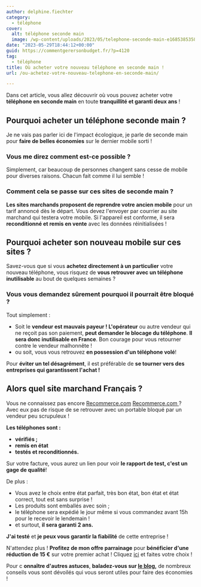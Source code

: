 ```yaml
---
author: delphine.fiechter
category:
  - téléphone
cover:
  alt: téléphone seconde main
  image: /wp-content/uploads/2023/05/telephone-seconde-main-e1685385358925.png
date: "2023-05-29T18:44:12+00:00"
guid: https://commentgerersonbudget.fr/?p=4120
tag:
  - téléphone
title: Où acheter votre nouveau téléphone en seconde main !
url: /ou-achetez-votre-nouveau-telephone-en-seconde-main/

---
```

Dans cet article, vous allez découvrir où vous pouvez acheter votre **téléphone en seconde main** en toute **tranquillité et garanti deux ans** !

## Pourquoi acheter un téléphone seconde main ?

Je ne vais pas parler ici de l'impact écologique, je parle de seconde main pour **faire de belles économies** sur le dernier mobile sorti !

### Vous me direz comment est-ce possible ?

Simplement, car beaucoup de personnes changent sans cesse de mobile pour diverses raisons. Chacun fait comme il lui semble !

### Comment cela se passe sur ces sites de seconde main ?

**Les sites marchands proposent de reprendre votre ancien mobile** pour un tarif annoncé dès le départ. Vous devez l'envoyer par courrier au site marchand qui testera votre mobile. Si l'appareil est conforme, il sera **reconditionné et remis en vente** avec les données réinitialisées !

## Pourquoi acheter son nouveau mobile sur ces sites ?

Savez-vous que si vous **achetez directement à un particulier** votre nouveau téléphone, vous risquez de **vous retrouver avec un téléphone inutilisable** au bout de quelques semaines ?

### Vous vous demandez sûrement pourquoi il pourrait être bloqué ?

Tout simplement :

- Soit le **vendeur est mauvais payeur ! L'opérateur** ou autre vendeur qui ne reçoit pas son paiement, **peut demander le blocage du téléphone**. **Il sera donc inutilisable en France**. Bon courage pour vous retourner contre le vendeur malhonnête !
- ou soit, vous vous retrouvez **en possession d'un téléphone volé**!

Pour **éviter un tel désagrément**, il est préférable de **se tourner vers des entreprises qui garantissent l'achat !**

## Alors quel site marchand Français ?

Vous ne connaissez pas encore [Recommerce.com](https://recommerce.mention-me.com/m/ol/bj9ty-ba823f9f57 " Recommerce.com ") [ Recommerce.com ](https://recommerce.mention-me.com/m/ol/bj9ty-ba823f9f57 " Recommerce.com ")? Avec eux pas de risque de se retrouver avec un portable bloqué par un vendeur peu scrupuleux !

**Les téléphones sont :**

- **vérifiés ;**
- **remis en état**
- **testés et reconditionnés.**

Sur votre facture, vous aurez un lien pour voir **le rapport de test, c'est un gage de qualité**!

De plus :

- Vous avez le choix entre état parfait, très bon état, bon état et état correct, tout est sans surprise !
- Les produits sont emballés avec soin ;
- le téléphone sera expédié le jour même si vous commandez avant 15h pour le recevoir le lendemain !
- et surtout, **il sera garanti 2 ans.**

**J'ai testé** et **je peux vous garantir la fiabilité** de cette entreprise !

N'attendez plus ! **Profitez de mon offre parrainage** pour **bénéficier d'une réduction de 15 €** sur votre premier achat ! Cliquez [ici](https://recommerce.mention-me.com/m/ol/bj9ty-ba823f9f57 "ici ") et faites votre choix !

Pour c **onnaître d'autres astuces**, **baladez-vous sur [le blog,](https://commentgerersonbudget.fr/ "le blog,")** de nombreux conseils vous sont dévoilés qui vous seront utiles pour faire des économies !
